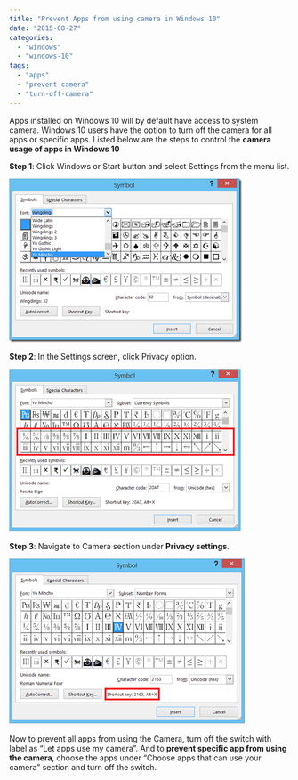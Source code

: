 ```yaml
---
title: "Prevent Apps from using camera in Windows 10"
date: "2015-08-27"
categories: 
  - "windows"
  - "windows-10"
tags: 
  - "apps"
  - "prevent-camera"
  - "turn-off-camera"
---
```


Apps installed on Windows 10 will by default have access to system camera. Windows 10 users have the option to turn off the camera for all apps or specific apps. Listed below are the steps to control the **camera usage of apps in Windows 10**

**Step 1**: Click Windows or Start button and select Settings from the menu list.

[![image](/assets/images/image_thumb18.png "image")](http://blogmines.com/blog/wp-content/uploads/2015/08/image18.png)

**Step 2**: In the Settings screen, click Privacy option.

[![image](/assets/images/image_thumb19.png "image")](http://blogmines.com/blog/wp-content/uploads/2015/08/image19.png)

**Step 3**: Navigate to Camera section under **Privacy settings**.

[![image](/assets/images/image_thumb20.png "image")](http://blogmines.com/blog/wp-content/uploads/2015/08/image20.png)

Now to prevent all apps from using the Camera, turn off the switch with label as “Let apps use my camera”. And to **prevent specific app from using the camera**, choose the apps under “Choose apps that can use your camera” section and turn off the switch.
